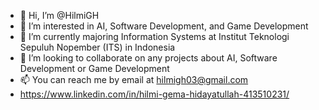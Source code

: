 - 👋 Hi, I’m @HilmiGH
- 👀 I’m interested in AI, Software Development, and Game Development
- 🌱 I’m currently majoring Information Systems at Institut Teknologi Sepuluh Nopember (ITS) in Indonesia
- 💞️ I’m looking to collaborate on any projects about AI, Software Development or Game Development
- 📫 You can reach me by email at hilmigh03@gmail.com
- https://www.linkedin.com/in/hilmi-gema-hidayatullah-413510231/
<!---
HilmiGH/HilmiGH is a ✨ special ✨ repository because its `README.md` (this file) appears on your GitHub profile.
You can click the Preview link to take a look at your changes.
--->
